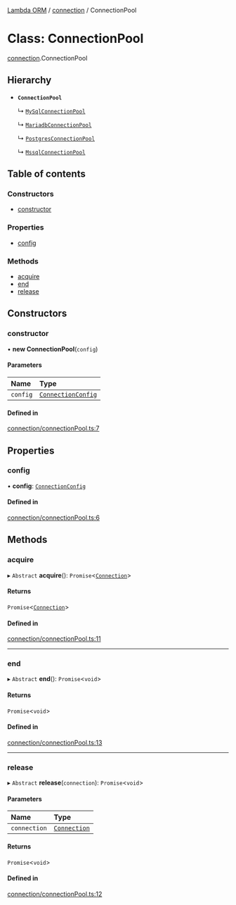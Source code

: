 [Lambda ORM](../README.md) / [connection](../modules/connection.md) / ConnectionPool

# Class: ConnectionPool

[connection](../modules/connection.md).ConnectionPool

## Hierarchy

- **`ConnectionPool`**

  ↳ [`MySqlConnectionPool`](connection.MySqlConnectionPool.md)

  ↳ [`MariadbConnectionPool`](connection.MariadbConnectionPool.md)

  ↳ [`PostgresConnectionPool`](connection.PostgresConnectionPool.md)

  ↳ [`MssqlConnectionPool`](connection.MssqlConnectionPool.md)

## Table of contents

### Constructors

- [constructor](connection.ConnectionPool.md#constructor)

### Properties

- [config](connection.ConnectionPool.md#config)

### Methods

- [acquire](connection.ConnectionPool.md#acquire)
- [end](connection.ConnectionPool.md#end)
- [release](connection.ConnectionPool.md#release)

## Constructors

### constructor

• **new ConnectionPool**(`config`)

#### Parameters

| Name | Type |
| :------ | :------ |
| `config` | [`ConnectionConfig`](../interfaces/connection.ConnectionConfig.md) |

#### Defined in

[connection/connectionPool.ts:7](https://github.com/FlavioLionelRita/lambda-orm/blob/eec4cd3/src/orm/connection/connectionPool.ts#L7)

## Properties

### config

• **config**: [`ConnectionConfig`](../interfaces/connection.ConnectionConfig.md)

#### Defined in

[connection/connectionPool.ts:6](https://github.com/FlavioLionelRita/lambda-orm/blob/eec4cd3/src/orm/connection/connectionPool.ts#L6)

## Methods

### acquire

▸ `Abstract` **acquire**(): `Promise`<[`Connection`](connection.Connection.md)\>

#### Returns

`Promise`<[`Connection`](connection.Connection.md)\>

#### Defined in

[connection/connectionPool.ts:11](https://github.com/FlavioLionelRita/lambda-orm/blob/eec4cd3/src/orm/connection/connectionPool.ts#L11)

___

### end

▸ `Abstract` **end**(): `Promise`<`void`\>

#### Returns

`Promise`<`void`\>

#### Defined in

[connection/connectionPool.ts:13](https://github.com/FlavioLionelRita/lambda-orm/blob/eec4cd3/src/orm/connection/connectionPool.ts#L13)

___

### release

▸ `Abstract` **release**(`connection`): `Promise`<`void`\>

#### Parameters

| Name | Type |
| :------ | :------ |
| `connection` | [`Connection`](connection.Connection.md) |

#### Returns

`Promise`<`void`\>

#### Defined in

[connection/connectionPool.ts:12](https://github.com/FlavioLionelRita/lambda-orm/blob/eec4cd3/src/orm/connection/connectionPool.ts#L12)
